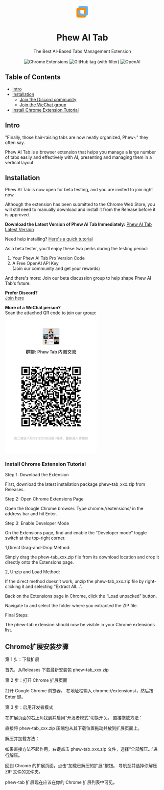 <div align="center">
  <img src="./img/icon.png" width=50px height=50px>
  <h1>Phew AI Tab</h1>
  The Best AI-Based Tabs Management Extension<br/><br/>

  <a href="">
      </a>
      <img alt="Chrome Extensions" src="https://img.shields.io/badge/Chrome%20Extensions-supported-brightgreen.svg">
      <img alt="GitHub tag (with filter)" src="https://img.shields.io/github/v/tag/augusdin/Phew-Tab">
      <img alt="OpenAI" src="https://img.shields.io/badge/OpenAI-used-brightgreen.svg">
      
  <br/>
</div>

## Table of Contents

- [Intro](#intro)
- [Installation](#installation)
  - [Join the Discord community](#join_discord)
  - [Join the WeChat group](#join_wechat_group)
- [Install Chrome Extension Tutorial](#Tutorial)

## Intro <a name="intro"></a>

"Finally, those hair-raising tabs are now neatly organized, Phew~" they often say.

Phew AI Tab is a browser extension that helps you manage a large number of tabs easily and effectively with AI, presenting and managing them in a vertical layout.

## Installation <a name="installation"></a>

Phew AI Tab is now open for beta testing, and you are invited to join right now.

Although the extension has been submitted to the Chrome Web Store, you will still need to manually download and install it from the Release before it is approved.

**Download the Latest Version of Phew AI Tab Immediately:**
[Phew AI Tab Latest Version](https://github.com/augusdin/phew-tab/releases/latest)

Need help installing? [Here's a quick tutorial](#Tutorial)

As a beta tester, you'll enjoy these two perks during the testing period:

1. Your Phew AI Tab Pro Version Code
2. A Free OpenAI API Key
<br/>(Join our community and get your rewards)

And there's more:
Join our beta discussion group to help shape Phew AI Tab's future.

**Prefer Discord?**<a name="join_discord"></a><br/>
[Join here](https://discord.gg/yHrws38W)

**More of a WeChat person?**<a name="join_wechat_group"></a><br/>
Scan the attached QR code to join our group:
<br/>
<img width="300" src="./img/beta_test.jpg" />
### Install Chrome Extension Tutorial <a name="tutorial"></a>

Step 1: Download the Extension

First, download the latest installation package phew-tab_xxx.zip from Releases.

Step 2: Open Chrome Extensions Page

Open the Google Chrome browser.
Type chrome://extensions/ in the address bar and hit Enter.

Step 3: Enable Developer Mode

On the Extensions page, find and enable the “Developer mode” toggle switch at the top-right corner.

1,Direct Drag-and-Drop Method:

Simply drag the phew-tab_xxx.zip file from its download location and drop it directly onto the Extensions page.

2, Unzip and Load Method:

If the direct method doesn’t work, unzip the phew-tab_xxx.zip file by right-clicking it and selecting “Extract All…”.

Back on the Extensions page in Chrome, click the “Load unpacked” button.

Navigate to and select the folder where you extracted the ZIP file.

Final Steps:

The phew-tab extension should now be visible in your Chrome extensions list.

## Chrome扩展安装步骤

第 1 步：下载扩展

首先，从Releases 下载最新安装包 phew-tab_xxx.zip

第 2 步：打开 Chrome 扩展页面

打开 Google Chrome 浏览器。
在地址栏输入 chrome://extensions/，然后按 Enter 键。

第 3 步：启用开发者模式

在扩展页面的右上角找到并启用“开发者模式”切换开关。
直接拖放方法：

直接将 phew-tab_xxx.zip 压缩包从其下载位置拖动并放到扩展页面上。

解压并加载方法：

如果直接方法不起作用，右键点击 phew-tab_xxx.zip 文件，选择“全部解压...”进行解压。

回到 Chrome 的扩展页面，点击“加载已解压的扩展”按钮。
导航至并选择你解压 ZIP 文件的文件夹。

phew-tab 扩展现在应该在你的 Chrome 扩展列表中可见。

